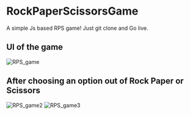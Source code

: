 # RockPaperScissorsGame
A simple Js based RPS game! Just git clone and Go live.

## UI of the game
![RPS_game](https://github.com/user-attachments/assets/c5067585-8a81-425d-b5a8-c35569aa4550)

## After choosing an option out of Rock Paper or Scissors
![RPS_game2](https://github.com/user-attachments/assets/cc6005e9-1c27-4006-9c73-4b47a13292a6)
![RPS_game3](https://github.com/user-attachments/assets/f8a45ace-70b5-4c0d-89ec-08f3a028b07e)

